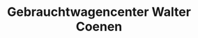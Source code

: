 ---
title: "Gebrauchtwagencenter Walter Coenen"
url: /moenchengladbach/gebrauchtwagencenter-walter-coenen/
shop: Autohaus
---